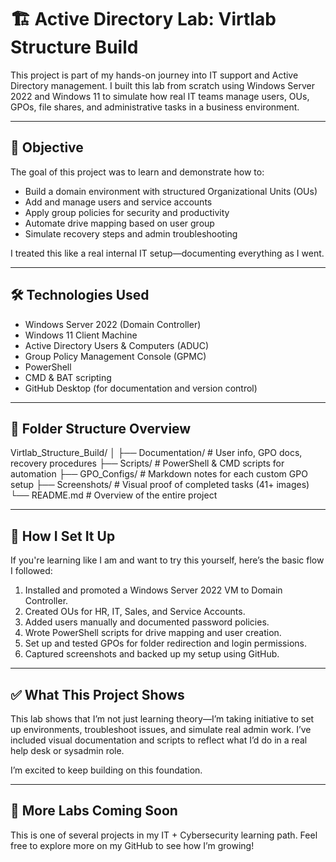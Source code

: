 # 🏗️ Active Directory Lab: Virtlab Structure Build

This project is part of my hands-on journey into IT support and Active Directory management. I built this lab from scratch using Windows Server 2022 and Windows 11 to simulate how real IT teams manage users, OUs, GPOs, file shares, and administrative tasks in a business environment.

---

## 🎯 Objective

The goal of this project was to learn and demonstrate how to:

- Build a domain environment with structured Organizational Units (OUs)
- Add and manage users and service accounts
- Apply group policies for security and productivity
- Automate drive mapping based on user group
- Simulate recovery steps and admin troubleshooting

I treated this like a real internal IT setup—documenting everything as I went.

---

## 🛠️ Technologies Used

- Windows Server 2022 (Domain Controller)
- Windows 11 Client Machine
- Active Directory Users & Computers (ADUC)
- Group Policy Management Console (GPMC)
- PowerShell
- CMD & BAT scripting
- GitHub Desktop (for documentation and version control)

---

## 📁 Folder Structure Overview

Virtlab_Structure_Build/
│
├── Documentation/          # User info, GPO docs, recovery procedures
├── Scripts/                # PowerShell & CMD scripts for automation
├── GPO_Configs/            # Markdown notes for each custom GPO setup
├── Screenshots/            # Visual proof of completed tasks (41+ images)
└── README.md               # Overview of the entire project

---

## 🔄 How I Set It Up

If you're learning like I am and want to try this yourself, here’s the basic flow I followed:

1. Installed and promoted a Windows Server 2022 VM to Domain Controller.
2. Created OUs for HR, IT, Sales, and Service Accounts.
3. Added users manually and documented password policies.
4. Wrote PowerShell scripts for drive mapping and user creation.
5. Set up and tested GPOs for folder redirection and login permissions.
6. Captured screenshots and backed up my setup using GitHub.

---

## ✅ What This Project Shows

This lab shows that I’m not just learning theory—I’m taking initiative to set up environments, troubleshoot issues, and simulate real admin work. I’ve included visual documentation and scripts to reflect what I’d do in a real help desk or sysadmin role.

I’m excited to keep building on this foundation.

---

## 👀 More Labs Coming Soon

This is one of several projects in my IT + Cybersecurity learning path. Feel free to explore more on my GitHub to see how I’m growing!


